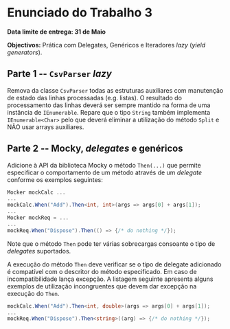 # Enunciado do Trabalho 3

**Data limite de entrega: 31 de Maio**

**Objectivos:** Prática com Delegates, Genéricos e Iteradores _lazy_ (_yield generators_).

## Parte 1 --  `CsvParser` _lazy_

Remova da classe `CsvParser` todas as estruturas auxiliares com manutenção de
estado das linhas processadas (e.g. listas). O resultado do processamento das
linhas deverá ser sempre mantido na forma de uma instância de `IEnumerable`.
Repare que o tipo `String` também implementa `IEnumerable<Char>` pelo que deverá
eliminar a utilização do método `Split` e NÃO usar arrays auxiliares.

## Parte 2 --  Mocky, _delegates_ e genéricos

Adicione à API da biblioteca Mocky o método `Then(...)` que permite especificar
o comportamento de um método através de um _delegate_ conforme os exemplos
seguintes:

```csharp
Mocker mockCalc ...
...
mockCalc.When("Add").Then<int, int>(args => args[0] + args[1]);
...
Mocker mockReq = ...
...
mockReq.When("Dispose").Then(() => {/* do nothing */});
```

Note que o método `Then` pode ter várias sobrecargas consoante o tipo de
_delegates_ suportados.

A execução do método `Then` deve verificar se o tipo de delegate adicionado é
compatível com o descritor do método especificado. Em caso de incompatibilidade
lança excepção. A listagem seguinte apresenta alguns exemplos de utilização
incongruentes que devem dar excepção na execução do `Then`.

```csharp
mockCalc.When("Add").Then<int, double>(args => args[0] + args[1]);
...
mockReq.When("Dispose").Then<string>((arg) => {/* do nothing */});
```
